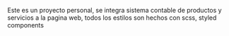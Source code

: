 Este es un proyecto personal, se integra sistema contable de productos y servicios a la pagina web, todos los estilos son hechos con scss, styled components
